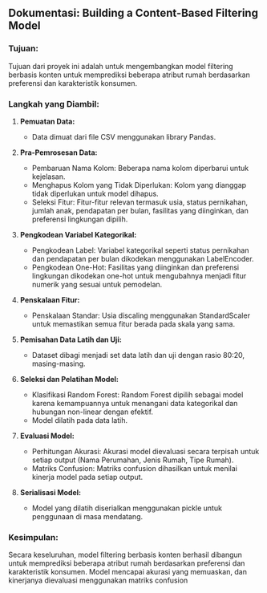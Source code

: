 ## Dokumentasi: Building a Content-Based Filtering Model

### Tujuan:
Tujuan dari proyek ini adalah untuk mengembangkan model filtering berbasis konten untuk memprediksi beberapa atribut rumah berdasarkan preferensi dan karakteristik konsumen.

### Langkah yang Diambil:

1. **Pemuatan Data:**
   - Data dimuat dari file CSV menggunakan library Pandas.

2. **Pra-Pemrosesan Data:**
   - Pembaruan Nama Kolom: Beberapa nama kolom diperbarui untuk kejelasan.
   - Menghapus Kolom yang Tidak Diperlukan: Kolom yang dianggap tidak diperlukan untuk model dihapus.
   - Seleksi Fitur: Fitur-fitur relevan termasuk usia, status pernikahan, jumlah anak, pendapatan per bulan, fasilitas yang diinginkan, dan preferensi lingkungan dipilih.

3. **Pengkodean Variabel Kategorikal:**
   - Pengkodean Label: Variabel kategorikal seperti status pernikahan dan pendapatan per bulan dikodekan menggunakan LabelEncoder.
   - Pengkodean One-Hot: Fasilitas yang diinginkan dan preferensi lingkungan dikodekan one-hot untuk mengubahnya menjadi fitur numerik yang sesuai untuk pemodelan.

4. **Penskalaan Fitur:**
   - Penskalaan Standar: Usia discaling menggunakan StandardScaler untuk memastikan semua fitur berada pada skala yang sama.

5. **Pemisahan Data Latih dan Uji:**
   - Dataset dibagi menjadi set data latih dan uji dengan rasio 80:20, masing-masing.

6. **Seleksi dan Pelatihan Model:**
   - Klasifikasi Random Forest: Random Forest dipilih sebagai model karena kemampuannya untuk menangani data kategorikal dan hubungan non-linear dengan efektif.
   - Model dilatih pada data latih.

7. **Evaluasi Model:**
   - Perhitungan Akurasi: Akurasi model dievaluasi secara terpisah untuk setiap output (Nama Perumahan, Jenis Rumah, Tipe Rumah).
   - Matriks Confusion: Matriks confusion dihasilkan untuk menilai kinerja model pada setiap output.

8. **Serialisasi Model:**
   - Model yang dilatih diserialkan menggunakan pickle untuk penggunaan di masa mendatang.

### Kesimpulan:
Secara keseluruhan, model filtering berbasis konten berhasil dibangun untuk memprediksi beberapa atribut rumah berdasarkan preferensi dan karakteristik konsumen. Model mencapai akurasi yang memuaskan, dan kinerjanya dievaluasi menggunakan matriks confusion